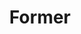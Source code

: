 ---
layout: post
title:  "Former"
tags: "web extension"
thumb: blank-tall.jpg
desc: "Reloaded the page right before clicking submit? Former saves your sanity"
---